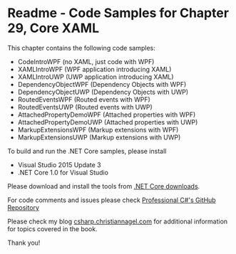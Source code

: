 # Readme - Code Samples for Chapter 29, Core XAML

This chapter contains the following code samples:

* CodeIntroWPF (no XAML, just code with WPF)
* XAMLIntroWPF (WPF application introducing XAML)
* XAMLIntroUWP (UWP application introducing XAML)
* DependencyObjectWPF (Dependency Objects with WPF)
* DependencyObjectUWP (Dependency Objects with UWP)
* RoutedEventsWPF (Routed events with WPF)
* RoutedEventsUWP (Routed events with UWP)
* AttachedPropertyDemoWPF (Attached properties with WPF)
* AttachedPropertyDemoUWP (Attached properties with UWP)
* MarkupExtensionsWPF (Markup extensions with WPF)
* MarkupExtensionsUWP (Markup extensions with UWP)

To build and run the .NET Core samples, please install
* Visual Studio 2015 Update 3
* .NET Core 1.0 for Visual Studio

Please download and install the tools from [.NET Core downloads](https://www.microsoft.com/net/core#windows).
 
For code comments and issues please check [Professional C#'s GitHub Repository](https://github.com/ProfessionalCSharp/ProfessionalCSharp6)

Please check my blog [csharp.christiannagel.com](https://csharp.christiannagel.com "csharp.christiannagel.com") for additional information for topics covered in the book.

Thank you!